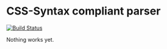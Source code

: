 # CSS-Syntax compliant parser

[![Build Status](https://travis-ci.org/Netmosfera/PHPCSSParser.svg?branch=master)](https://travis-ci.org/Netmosfera/PHPCSSParser)

Nothing works yet.

